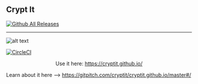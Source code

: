 ## Crypt It
[![Github All Releases](https://img.shields.io/github/downloads/cryptIt/cryptit.github.io/total.svg?style=social)](https://github.com/cryptIt/cryptit.github.io/releases)
<hr>

![alt text](https://github.com/cryptIt/cryptit.github.io/blob/master/testme.png?raw=true "Logo2")

[![CircleCI](https://circleci.com/gh/circleci/mongofinil/tree/master.svg?style=shield&circle-token=b14acf911433d315298235b0c2fbf7b2670a92a8)](https://circleci.com/gh/cryptIt/cryptit.github.io/tree/master)

<center>Use it here: <a href="https://cryptit.github.io/">https://cryptit.github.io/</a></center>

Learn about it here --> https://gitpitch.com/cryptit/cryptit.github.io/master#/


